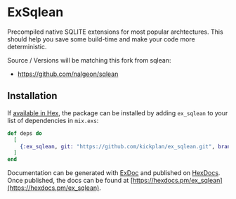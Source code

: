 # ExSqlean

Precompiled native SQLITE extensions for most popular archtectures.
This should help you save some build-time and make your code more deterministic.

Source / Versions will be matching this fork from sqlean:

- https://github.com/nalgeon/sqlean

## Installation

If [available in Hex](https://hex.pm/docs/publish), the package can be installed
by adding `ex_sqlean` to your list of dependencies in `mix.exs`:

```elixir
def deps do
  [
    {:ex_sqlean, git: "https://github.com/kickplan/ex_sqlean.git", branch: "develop"}
  ]
end
```

Documentation can be generated with [ExDoc](https://github.com/elixir-lang/ex_doc)
and published on [HexDocs](https://hexdocs.pm). Once published, the docs can
be found at [https://hexdocs.pm/ex_sqlean](https://hexdocs.pm/ex_sqlean).
